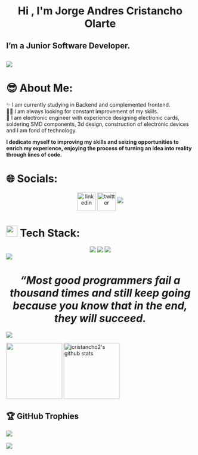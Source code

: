 
<h1 align="center"><b>Hi , I'm Jorge Andres Cristancho Olarte </b></h1> 

<h2> I’m a Junior Software Developer. <h2>

<img src="https://user-images.githubusercontent.com/73097560/115834477-dbab4500-a447-11eb-908a-139a6edaec5c.gif">

# 😎 About Me:

✨ I am currently studying in Backend and complemented frontend.
<br>🧑‍💻 I am always looking for constant improvement of my skills.
<br>🤝 I am electronic engineer with experience designing electronic cards, soldering SMD components, 3d design, construction of electronic devices and I am fond of technology.

<div alling ="center"> 

 **<b> I dedicate myself to improving my skills and seizing   opportunities to enrich my experience, enjoying the process of turning an idea into reality through lines of code.** </b>

</div>

# 🌐 Socials:

<p align="center">
  <a href="https://www.linkedin.com/in/jorge-andres-cristancho-olarte-478062283/" target="blank"><img align="center" src="https://skillicons.dev/icons?i=linkedin" alt="linkedin" height="50" width="50" /></a>
  <a href="mailto:josemartinezrdev@gmail.com" target="blank"><img align="center" src="https://skillicons.dev/icons?i=gmail" alt="twitter" height="50" width="50" /></a>

<img src="https://user-images.githubusercontent.com/73097560/115834477-dbab4500-a447-11eb-908a-139a6edaec5c.gif">


# <img src="https://media2.giphy.com/media/QssGEmpkyEOhBCb7e1/giphy.gif?cid=ecf05e47a0n3gi1bfqntqmob8g9aid1oyj2wr3ds3mg700bl&rid=giphy.gif" width ="30"><b> Tech Stack:</b>

<div align="center">
    <img src="https://skillicons.dev/icons?i=arduino,obsidian,python"/> 
    <img src="https://skillicons.dev/icons?i=html,css,js"/>
    <img src="https://skillicons.dev/icons?i=vscode,github,git"/>
</div>

<img src="https://user-images.githubusercontent.com/73097560/115834477-dbab4500-a447-11eb-908a-139a6edaec5c.gif">
       

<div align='center'>

# *<b>“Most good programmers fail a thousand times and still keep going because you know that in the end, they will succeed.* </b>

</div>
<img aling ='center' src="https://user-images.githubusercontent.com/73097560/115834477-dbab4500-a447-11eb-908a-139a6edaec5c.gif">



<p aling = "center">
  <img height ="150" src="https://github-readme-stats.vercel.app/api/top-langs/?username=jcristancho2&layout=compact&theme=midnight-purple&hide_border=true" /></a> 
  <img height ="150" src="https://github-readme-stats.vercel.app/api?username=jcristancho2&show_icons=true&include_all_commits=true&theme=midnight-purple&rank_icon=github&hide_border=true" alt="jcristancho2's github stats" />
</p>  

## 🏆 GitHub Trophies

![](https://github-profile-trophy.vercel.app/?username=jcristancho2&theme=onedark&no-frame=false&no-bg=false&margin-w=4)
<br><br>
<img src="https://user-images.githubusercontent.com/73097560/115834477-dbab4500-a447-11eb-908a-139a6edaec5c.gif">
<br>



